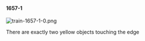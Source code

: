 #### 1657-1
![train-1657-1-0.png](https://github.com/lil-lab/nlvr/raw/master/nlvr/train/images/43/train-1657-1-0.png "train-1657-1-0.png")

There are exactly two yellow objects touching the edge